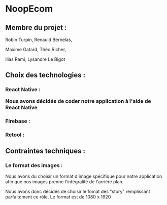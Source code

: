 # NoopEcom

<h2>Membre du projet :</h2>
<p>Robin Turpin, Renauld Bernelas,</p>
<p>Maxime Gatard, Théo Richer,</p>
<p>Ilias Rami, Lysandre Le Bigot</p>

<h2>Choix des technologies :</h2>
<h3>React Native :</3>
<p>Nous avons décidés de coder notre application  à l'aide de React Native</p>
<h3>Firebase :</h3>
<h3>Retool :</h3>

<h2>Contraintes techniques :</h2>
<h3>Le format des images :</h3>
<p>Nous avons du choisir un format d'image spécifique pour notre application afin que nos images prenne l'intégralité de l'arrière plan.</p>
<p>Nous avons donc décidés de choisir le fomat des "story" remplissant parfaitement ce rôle. Le format est de 1080 x 1920</p>
